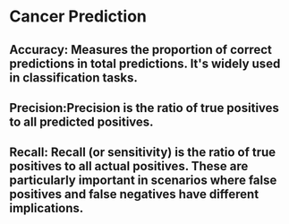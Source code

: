 # Cancer Prediction

## Accuracy: Measures the proportion of correct predictions in total predictions. It's widely used in classification tasks.

## Precision:Precision is the ratio of true positives to all predicted positives.
## Recall:  Recall (or sensitivity) is the ratio of true positives to all actual positives. These are particularly important in scenarios where false positives and false negatives have different implications.